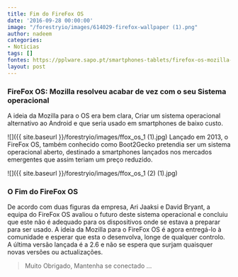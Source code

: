 ```yaml
---
title: Fim do FireFox OS
date: '2016-09-28 00:00:00'
image: "/forestryio/images/614029-firefox-wallpaper (1).png"
author: nadeem
categories:
- Noticias
tags: []
fontes: https://pplware.sapo.pt/smartphones-tablets/firefox-os-mozilla-matar-sistema-operativo/
layout: post
---
```

### FireFox OS: Mozilla resolveu acabar de vez com o seu Sistema operacional

A ideia da Mozilla para o OS era bem clara, Criar um sistema operacional alternativo ao Android e que seria usado em smartphones de baixo custo.

![]({{ site.baseurl }}/forestryio/images/ffox_os_1 (1).jpg)
Lançado em 2013, o FireFox OS, também conhecido como Boot2Gecko pretendia ser um sistema operacional aberto, destinado a smartphones lançados nos mercados emergentes que assim teriam um preço reduzido.

![]({{ site.baseurl }}/forestryio/images/ffox_os_1 (2) (1).jpg)

### O Fim do FireFox OS

De acordo com duas figuras da empresa, Ari Jaaksi e David Bryant, a equipa do FireFox OS avaliou o futuro deste sistema operacional e concluiu que este não é adequado para os dispositivos onde se estava a preparar para ser usado.
A ideia da Mozilla para o FireFox OS é agora entregá-lo à comunidade e esperar que esta o desenvolva, longe de qualquer controlo. A última versão lançada é a 2.6 e não se espera que surjam quaisquer novas versões ou actualizações.

> Muito Obrigado, Mantenha se conectado ...

